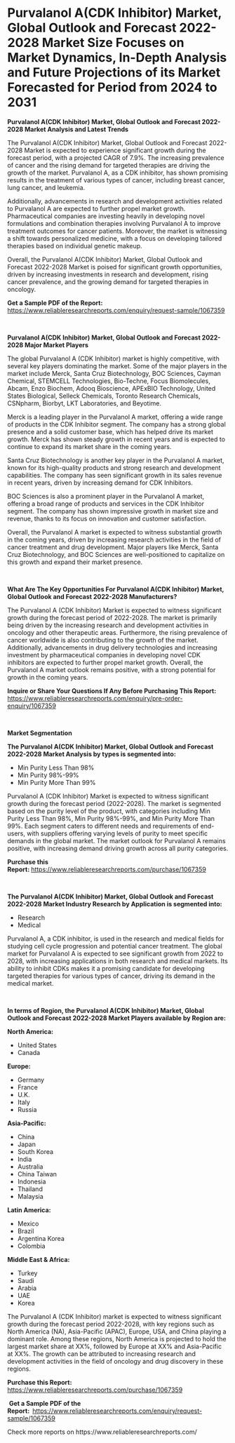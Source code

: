 <p><h1>Purvalanol A(CDK Inhibitor) Market, Global Outlook and Forecast 2022-2028 Market Size Focuses on Market Dynamics, In-Depth Analysis and Future Projections of its Market Forecasted for Period from 2024 to 2031</h1></p><p><strong>Purvalanol A(CDK Inhibitor) Market, Global Outlook and Forecast 2022-2028 Market Analysis and Latest Trends</strong></p>
<p><p>The Purvalanol A(CDK Inhibitor) Market, Global Outlook and Forecast 2022-2028 Market is expected to experience significant growth during the forecast period, with a projected CAGR of 7.9%. The increasing prevalence of cancer and the rising demand for targeted therapies are driving the growth of the market. Purvalanol A, as a CDK inhibitor, has shown promising results in the treatment of various types of cancer, including breast cancer, lung cancer, and leukemia.</p><p>Additionally, advancements in research and development activities related to Purvalanol A are expected to further propel market growth. Pharmaceutical companies are investing heavily in developing novel formulations and combination therapies involving Purvalanol A to improve treatment outcomes for cancer patients. Moreover, the market is witnessing a shift towards personalized medicine, with a focus on developing tailored therapies based on individual genetic makeup.</p><p>Overall, the Purvalanol A(CDK Inhibitor) Market, Global Outlook and Forecast 2022-2028 Market is poised for significant growth opportunities, driven by increasing investments in research and development, rising cancer prevalence, and the growing demand for targeted therapies in oncology.</p></p>
<p><strong>Get a Sample PDF of the Report:&nbsp;</strong> <a href="https://www.reliableresearchreports.com/enquiry/request-sample/1067359">https://www.reliableresearchreports.com/enquiry/request-sample/1067359</a></p>
<p>&nbsp;</p>
<p><strong>Purvalanol A(CDK Inhibitor) Market, Global Outlook and Forecast 2022-2028 Major Market Players</strong></p>
<p><p>The global Purvalanol A (CDK Inhibitor) market is highly competitive, with several key players dominating the market. Some of the major players in the market include Merck, Santa Cruz Biotechnology, BOC Sciences, Cayman Chemical, STEMCELL Technologies, Bio-Techne, Focus Biomolecules, Abcam, Enzo Biochem, Adooq Bioscience, APExBIO Technology, United States Biological, Selleck Chemicals, Toronto Research Chemicals, CSNpharm, Biorbyt, LKT Laboratories, and Beyotime.</p><p>Merck is a leading player in the Purvalanol A market, offering a wide range of products in the CDK Inhibitor segment. The company has a strong global presence and a solid customer base, which has helped drive its market growth. Merck has shown steady growth in recent years and is expected to continue to expand its market share in the coming years.</p><p>Santa Cruz Biotechnology is another key player in the Purvalanol A market, known for its high-quality products and strong research and development capabilities. The company has seen significant growth in its sales revenue in recent years, driven by increasing demand for CDK Inhibitors.</p><p>BOC Sciences is also a prominent player in the Purvalanol A market, offering a broad range of products and services in the CDK Inhibitor segment. The company has shown impressive growth in market size and revenue, thanks to its focus on innovation and customer satisfaction.</p><p>Overall, the Purvalanol A market is expected to witness substantial growth in the coming years, driven by increasing research activities in the field of cancer treatment and drug development. Major players like Merck, Santa Cruz Biotechnology, and BOC Sciences are well-positioned to capitalize on this growth and expand their market presence.</p></p>
<p>&nbsp;</p>
<p><strong>What Are The Key Opportunities For Purvalanol A(CDK Inhibitor) Market, Global Outlook and Forecast 2022-2028 Manufacturers?</strong></p>
<p><p>The Purvalanol A (CDK Inhibitor) Market is expected to witness significant growth during the forecast period of 2022-2028. The market is primarily being driven by the increasing research and development activities in oncology and other therapeutic areas. Furthermore, the rising prevalence of cancer worldwide is also contributing to the growth of the market. Additionally, advancements in drug delivery technologies and increasing investment by pharmaceutical companies in developing novel CDK inhibitors are expected to further propel market growth. Overall, the Purvalanol A market outlook remains positive, with a strong potential for growth in the coming years.</p></p>
<p><strong>Inquire or Share Your Questions If Any Before Purchasing This Report:</strong> <a href="https://www.reliableresearchreports.com/enquiry/pre-order-enquiry/1067359">https://www.reliableresearchreports.com/enquiry/pre-order-enquiry/1067359</a></p>
<p>&nbsp;</p>
<p><strong>Market Segmentation</strong></p>
<p><strong>The Purvalanol A(CDK Inhibitor) Market, Global Outlook and Forecast 2022-2028 Market Analysis by types is segmented into:</strong></p>
<p><ul><li>Min Purity Less Than 98%</li><li>Min Purity 98%-99%</li><li>Min Purity More Than 99%</li></ul></p>
<p><p>Purvalanol A (CDK Inhibitor) Market is expected to witness significant growth during the forecast period (2022-2028). The market is segmented based on the purity level of the product, with categories including Min Purity Less Than 98%, Min Purity 98%-99%, and Min Purity More Than 99%. Each segment caters to different needs and requirements of end-users, with suppliers offering varying levels of purity to meet specific demands in the global market. The market outlook for Purvalanol A remains positive, with increasing demand driving growth across all purity categories.</p></p>
<p><strong>Purchase this Report:&nbsp;</strong><a href="https://www.reliableresearchreports.com/purchase/1067359">https://www.reliableresearchreports.com/purchase/1067359</a></p>
<p>&nbsp;</p>
<p><strong>The Purvalanol A(CDK Inhibitor) Market, Global Outlook and Forecast 2022-2028 Market Industry Research by Application is segmented into:</strong></p>
<p><ul><li>Research</li><li>Medical</li></ul></p>
<p><p>Purvalanol A, a CDK inhibitor, is used in the research and medical fields for studying cell cycle progression and potential cancer treatment. The global market for Purvalanol A is expected to see significant growth from 2022 to 2028, with increasing applications in both research and medical markets. Its ability to inhibit CDKs makes it a promising candidate for developing targeted therapies for various types of cancer, driving its demand in the medical market.</p></p>
<p>&nbsp;</p>
<p><strong>In terms of Region, the Purvalanol A(CDK Inhibitor) Market, Global Outlook and Forecast 2022-2028 Market Players available by Region are:</strong></p>
<p>
    <p> <strong> North America: </strong>
        <ul>
            <li>United States</li>
            <li>Canada</li>
        </ul>
        </p> 
    <p> <strong> Europe: </strong>
        <ul>
            <li>Germany</li>
            <li>France</li>
            <li>U.K.</li>
            <li>Italy</li>
            <li>Russia</li>
        </ul>
        </p> 
    <p> <strong> Asia-Pacific: </strong>
        <ul>
            <li>China</li>
            <li>Japan</li>
            <li>South Korea</li>
            <li>India</li>
            <li>Australia</li>
            <li>China Taiwan</li>
            <li>Indonesia</li>
            <li>Thailand</li>
            <li>Malaysia</li>
        </ul>
        </p> 
    <p> <strong> Latin America: </strong>
        <ul>
            <li>Mexico</li>
            <li>Brazil</li>
            <li>Argentina Korea</li>
            <li>Colombia</li>
        </ul>
        </p> 
    <p> <strong> Middle East & Africa: </strong>
        <ul>
            <li>Turkey</li>
            <li>Saudi</li>
            <li>Arabia</li>
            <li>UAE</li>
            <li>Korea</li>
        </ul>
    </p>
    </p>
<p><p>The Purvalanol A (CDK Inhibitor) market is expected to witness significant growth during the forecast period 2022-2028, with key regions such as North America (NA), Asia-Pacific (APAC), Europe, USA, and China playing a dominant role. Among these regions, North America is projected to hold the largest market share at XX%, followed by Europe at XX% and Asia-Pacific at XX%. The growth can be attributed to increasing research and development activities in the field of oncology and drug discovery in these regions.</p></p>
<p><strong>Purchase this Report: </strong><a href="https://www.reliableresearchreports.com/purchase/1067359">https://www.reliableresearchreports.com/purchase/1067359</a></p>
<p>&nbsp;<strong>Get a Sample PDF of the Report:&nbsp;&nbsp;</strong><a href="https://www.reliableresearchreports.com/enquiry/request-sample/1067359">https://www.reliableresearchreports.com/enquiry/request-sample/1067359</a></p>
<p><strong></strong></p>
<p>Check more reports on https://www.reliableresearchreports.com/</p>